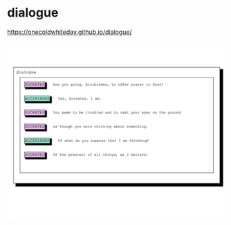 # dialogue

https://onecoldwhiteday.github.io/dialogue/

![img](./assets/Screenshot%202023-10-01%20at%2004.50.47.png)